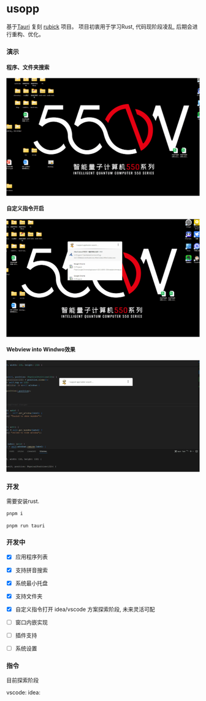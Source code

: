 # usopp

基于[Tauri](https://tauri.app/) 复刻 [rubick](https://github.com/rubickCenter/rubick) 项目。
项目初衷用于学习Rust, 代码现阶段凌乱, 后期会进行重构、优化。

### 演示

#### 程序、文件夹搜索
![demo](./public/demo.gif)

#### 自定义指令开启
![demo](./public/demo2.gif)

#### Webview into Windwo效果
![demo](./public/demo3.gif)

### 开发
需要安装rust.
```
pnpm i 

pnpm run tauri 
```

### 开发中
- [x] 应用程序列表
- [x] 支持拼音搜索
- [x] 系统最小托盘
- [x] 支持文件夹
- [x] 自定义指令打开 idea/vscode 方案探索阶段, 未来灵活可配 
- [ ] 窗口内嵌实现
- [ ] 插件支持
- [ ] 系统设置


### 指令
目前探索阶段

vscode:
idea: 

